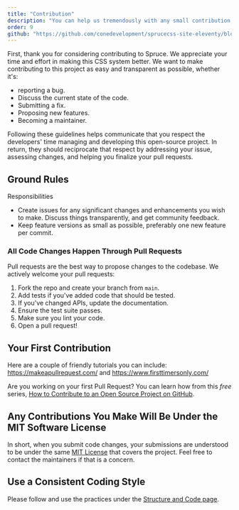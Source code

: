 ```yaml
---
title: "Contribution"
description: "You can help us tremendously with any small contribution, like fixing a typo."
order: 9
github: "https://github.com/conedevelopment/sprucecss-site-eleventy/blob/main/src/docs/getting-started/contribution.mdx"
---
```


<p class="lead">First, thank you for considering contributing to Spruce. We appreciate your time and effort in making this CSS system better. We want to make contributing to this project as easy and transparent as possible, whether it's:</p>

- reporting a bug.
- Discuss the current state of the code.
- Submitting a fix.
- Proposing new features.
- Becoming a maintainer.

Following these guidelines helps communicate that you respect the developers' time managing and developing this open-source project. In return, they should reciprocate that respect by addressing your issue, assessing changes, and helping you finalize your pull requests.

## Ground Rules

Responsibilities
* Create issues for any significant changes and enhancements you wish to make. Discuss things transparently, and get community feedback.
* Keep feature versions as small as possible, preferably one new feature per commit.

### All Code Changes Happen Through Pull Requests

Pull requests are the best way to propose changes to the codebase. We actively welcome your pull requests:

1. Fork the repo and create your branch from `main`.
2. Add tests if you've added code that should be tested.
3. If you've changed APIs, update the documentation.
4. Ensure the test suite passes.
5. Make sure you lint your code.
6. Open a pull request!

## Your First Contribution

Here are a couple of friendly tutorials you can include: https://makeapullrequest.com/ and https://www.firsttimersonly.com/

Are you working on your first Pull Request? You can learn how from this *free* series, [How to Contribute to an Open Source Project on GitHub](https://app.egghead.io/playlists/how-to-contribute-to-an-open-source-project-on-github).

## Any Contributions You Make Will Be Under the MIT Software License

In short, when you submit code changes, your submissions are understood to be under the same [MIT License](https://choosealicense.com/licenses/mit/) that covers the project. Feel free to contact the maintainers if that is a concern.

## Use a Consistent Coding Style

Please follow and use the practices under the [Structure and Code page](/docs/getting-started/structure-and-code#coding-style-guide-and-practices).

